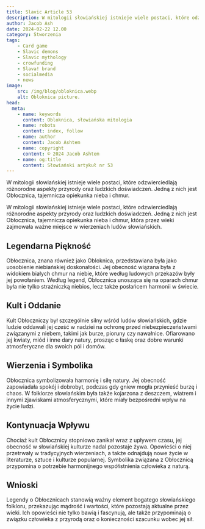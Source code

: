 ```yaml
---
title: Slavic Article 53
description: W mitologii słowiańskiej istnieje wiele postaci, które odzwierciedlają różnorodne aspekty przyrody oraz ludzkich doświadczeń. Jedną z nich jest Obłocznica, tajemnicza opiekunka nieba i chmur.
author: Jacob Ash
date: 2024-02-22 12.00
category: Stworzenia
tags:
    - Card game
    - Slavic demons
    - Slavic mythology
    - crowfunding
    - Slava! brand
    - socialmedia
    - news
image:
    src: /img/blog/obloknica.webp
    alt: Obloknica picture.
head:
  meta:
    - name: keywords
      content: Obloknica, słowiańska mitologia
    - name: robots
      content: index, follow
    - name: author
      content: Jacob Ashtem
    - name: copyright
      content: © 2024 Jacob Ashtem
    - name: og:title
      content: Słowiański artykuł nr 53
---
```

W mitologii słowiańskiej istnieje wiele postaci, które odzwierciedlają różnorodne aspekty przyrody oraz ludzkich doświadczeń.
Jedną z nich jest Obłocznica, tajemnicza opiekunka nieba i chmur.

W mitologii słowiańskiej istnieje wiele postaci, które odzwierciedlają różnorodne aspekty przyrody oraz ludzkich doświadczeń. Jedną z nich jest Obłocznica, tajemnicza opiekunka nieba i chmur, która przez wieki zajmowała ważne miejsce w wierzeniach ludów słowiańskich.

## Legendarna Piękność

Obłocznica, znana również jako Obloknica, przedstawiana była jako uosobienie niebiańskiej doskonałości. Jej obecność wiązana była z widokiem białych chmur na niebie, które według ludowych przekazów były jej powołaniem. Według legend, Obłocznica unosząca się na oparach chmur była nie tylko strażniczką niebios, lecz także posłańcem harmonii w świecie.

## Kult i Oddanie

Kult Obłoczniczy był szczególnie silny wśród ludów słowiańskich, gdzie ludzie oddawali jej cześć w nadziei na ochronę przed niebezpieczeństwami związanymi z niebem, takimi jak burze, pioruny czy nawałnice. Ofiarowano jej kwiaty, miód i inne dary natury, prosząc o łaskę oraz dobre warunki atmosferyczne dla swoich pól i domów.

## Wierzenia i Symbolika

Obłocznica symbolizowała harmonię i siłę natury. Jej obecność zapowiadała spokój i dobrobyt, podczas gdy gniew mogła przynieść burzę i chaos. W folklorze słowiańskim była także kojarzona z deszczem, wiatrem i innymi zjawiskami atmosferycznymi, które miały bezpośredni wpływ na życie ludzi.

## Kontynuacja Wpływu

Chociaż kult Obłocznicy stopniowo zanikał wraz z upływem czasu, jej obecność w słowiańskiej kulturze nadal pozostaje żywa. Opowieści o niej przetrwały w tradycyjnych wierzeniach, a także odnajdują nowe życie w literaturze, sztuce i kulturze popularnej. Symbolika związana z Obłocznicą przypomina o potrzebie harmonijnego współistnienia człowieka z naturą.

## Wnioski

Legendy o Obłocznicach stanowią ważny element bogatego słowiańskiego folkloru, przekazując mądrość i wartości, które pozostają aktualne przez wieki. Ich opowieści nie tylko bawią i fascynują, ale także przypominają o związku człowieka z przyrodą oraz o konieczności szacunku wobec jej sił.
